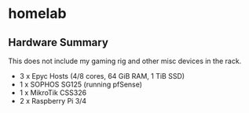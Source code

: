# homelab

## Hardware Summary

This does not include my gaming rig and other misc devices in the rack.

* 3 x Epyc Hosts (4/8 cores, 64 GiB RAM, 1 TiB SSD)
* 1 x SOPHOS SG125 (running pfSense)
* 1 x MikroTik CSS326
* 2 x Raspberry Pi 3/4
